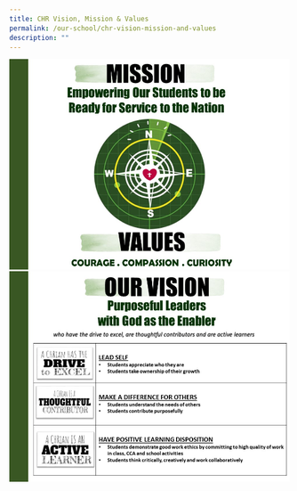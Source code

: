 ```yaml
---
title: CHR Vision, Mission & Values
permalink: /our-school/chr-vision-mission-and-values
description: ""
---
```

![](/images/Slide1.png)
![](/images/Slide2.png)